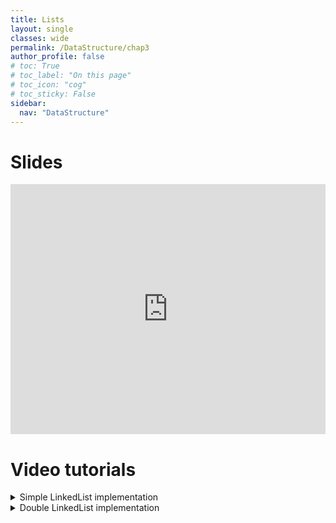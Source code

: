 ```yaml
---
title: Lists
layout: single
classes: wide
permalink: /DataStructure/chap3
author_profile: false
# toc: True
# toc_label: "On this page"
# toc_icon: "cog"
# toc_sticky: False
sidebar:
  nav: "DataStructure"
---
```



# Slides
<iframe height="400px" width="100%" src="https://drive.google.com/file/d/15hNIGltReO3qZuzmr3R9nTZVWX58S--x/preview" frameborder="0" allowfullscreen="true"></iframe> 


# Video tutorials
<details>
<summary> Simple LinkedList implementation</summary>

<iframe width="560" height="315" src="https://www.youtube.com/embed/uzw3vsOLrW8" title="YouTube video player" frameborder="0" allow="accelerometer; autoplay; clipboard-write; encrypted-media; gyroscope; picture-in-picture" allowfullscreen></iframe>

 <!-- <iframe height="350px" width="100%" src="https://drive.google.com/file/d/15g1FPgn2qhInCwrIwKGxcbieZjpSmeEE/preview"  frameborder="0"  allowfullscreen></iframe> -->

</details>
<details>
 <summary> Double LinkedList implementation</summary>

<iframe width="560" height="315" src="https://www.youtube.com/embed/le1O9us8fM4" title="YouTube video player" frameborder="0" allow="accelerometer; autoplay; clipboard-write; encrypted-media; gyroscope; picture-in-picture" allowfullscreen></iframe>
</details>


